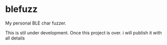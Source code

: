# blefuzz
My personal BLE char fuzzer. 


This is stil under development. 
Once this project is over. i will publish it with all details

